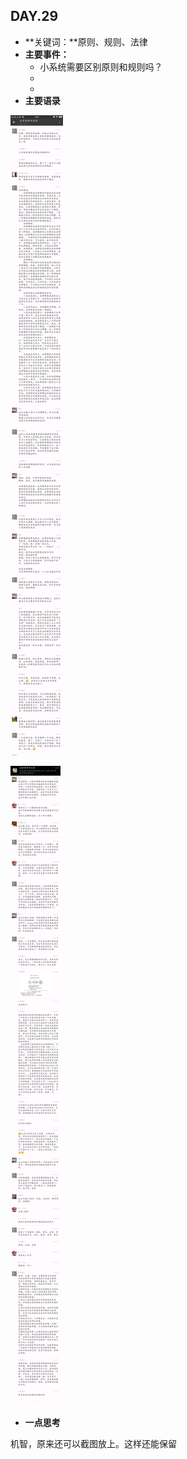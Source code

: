 ## DAY.29
+ **关键词：**原则、规则、法律
+ **主要事件：**
    + 小系统需要区别原则和规则吗？
    + 
    + 
+ **主要语录**


![](./_image/681784546932491514.png)

![](./_image/130180314778176672.png)

+ **一点思考**

机智，原来还可以截图放上。这样还能保留